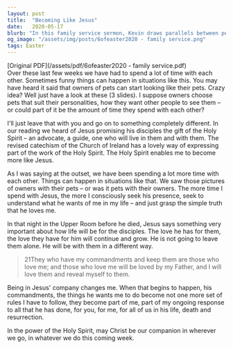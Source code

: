 ```yaml
---
layout: post
title:  "Becoming Like Jesus"
date:   2020-05-17
blurb: "In this family service sermon, Kevin draws parallels between pet owners starting to resemble their pets and Christians becoming more like Jesus. He emphasizes the importance of spending time with Jesus, seeking His presence, and understanding His will. Kevin reminds us that Jesus' commandments are not just rules but a part of our response to His love and sacrifice."
og_image: "/assets/img/posts/6ofeaster2020 - family service.png"
tags: Easter
---
```

[Original PDF](/assets/pdf/6ofeaster2020 - family service.pdf)    
Over these last few weeks we have had to spend a lot of time with each other. Sometimes funny things can happen in situations like this. You may have heard it said that owners of pets can start looking like their pets. Crazy idea? Well just have a look at these (3 slides). I suppose owners choose pets that suit their personalities, how they want other people to see them – or could part of it be the amount of time they spend with each other?

I'll just leave that with you and go on to something completely different. In our reading we heard of Jesus promising his disciples the gift of the Holy Spirit – an advocate, a guide, one who will live in them and with them. The revised catechism of the Church of Ireland has a lovely way of expressing part of the work of the Holy Spirit. The Holy Spirit enables me to become more like Jesus.

As I was saying at the outset, we have been spending a lot more time with each other. Things can happen in situations like that. We saw those pictures of owners with their pets – or was it pets with their owners. The more time I spend with Jesus, the more I consciously seek his presence, seek to understand what he wants of me in my life – and just grasp the simple truth that he loves me.

In that night in the Upper Room before he died, Jesus says something very important about how life will be for the disciples. The love he has for them, the love they have for him will continue and grow. He is not going to leave them alone. He will be with them in a different way.

> 21They who have my commandments and keep them are those who love me; and those who love me will be loved by my Father, and I will love them and reveal myself to them.

Being in Jesus' company changes me. When that begins to happen, his commandments, the things he wants me to do become not one more set of rules I have to follow, they become part of me, part of my ongoing response to all that he has done, for you, for me, for all of us in his life, death and resurrection.

In the power of the Holy Spirit, may Christ be our companion in wherever we go, in whatever we do this coming week.
